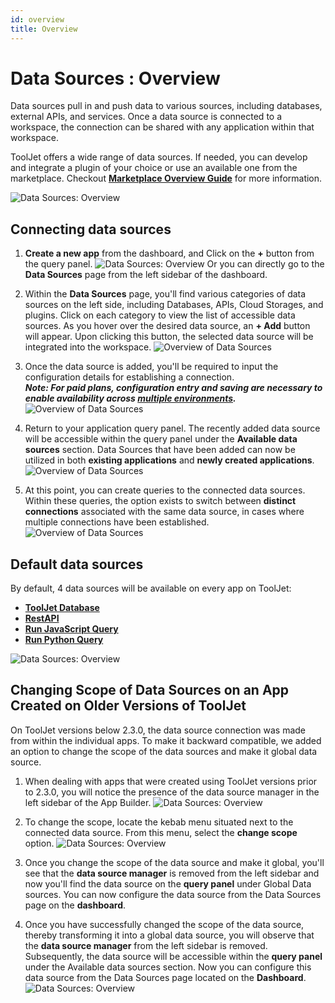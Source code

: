 ```yaml
---
id: overview
title: Overview
---
```


# Data Sources : Overview

Data sources pull in and push data to various sources, including databases, external APIs, and services. Once a data source is connected to a workspace, the connection can be shared with any application within that workspace.

ToolJet offers a wide range of data sources. If needed, you can develop and integrate a plugin of your choice or use an available one from the marketplace. Checkout **[Marketplace Overview Guide](/docs/marketplace/marketplace-overview)** for more information.

<img className="screenshot-full" src="/img/datasource-reference/overview/overview-v2.png" alt="Data Sources: Overview" />

## Connecting data sources

1. **Create a new app** from the dashboard, and Click on the **+** button from the query panel.
    <img className="screenshot-full" src="/img/datasource-reference/overview/query-panel.png" alt="Data Sources: Overview" />
    Or you can directly go to the **Data Sources** page from the left sidebar of the dashboard.

2. Within the **Data Sources** page, you'll find various categories of data sources on the left side, including Databases, APIs, Cloud Storages, and plugins. Click on each category to view the list of accessible data sources. As you hover over the desired data source, an **+ Add** button will appear. Upon clicking this button, the selected data source will be integrated into the workspace.
    <img className="screenshot-full" src="/img/datasource-reference/newui/overview/gdsadd-v2.png" alt="Overview of Data Sources" />
  
3. Once the data source is added, you'll be required to input the configuration details for establishing a connection. <br/>
    ***Note: For paid plans, configuration entry and saving are necessary to enable availability across [multiple environments](/docs/development-lifecycle/environment/self-hosted/multi-environment).***
    <img className="screenshot-full" src="/img/datasource-reference/newui/overview/connectinggds-v2.gif" alt="Overview of Data Sources" />
  
4. Return to your application query panel. The recently added data source will be accessible within the query panel under the **Available data sources** section. Data Sources that have been added can now be utilized in both **existing applications** and **newly created applications**.
    <img className="screenshot-full" src="/img/datasource-reference/overview/available-ds.png" alt="Overview of Data Sources" />
  
5. At this point, you can create queries to the connected data sources. Within these queries, the option exists to switch between **distinct connections** associated with the same data source, in cases where multiple connections have been established.
    <img className="screenshot-full" src="/img/datasource-reference/newui/overview/switch1.gif" alt="Overview of Data Sources" />

## Default data sources

By default, 4 data sources will be available on every app on ToolJet:
- **[ToolJet Database](/docs/tooljet-db/tooljet-database/)**
- **[RestAPI](/docs/data-sources/restapi/)**
- **[Run JavaScript Query](/docs/data-sources/run-js/)**
- **[Run Python Query](/docs/data-sources/run-py/)**

<img className="screenshot-full" src="/img/datasource-reference/newui/overview/defds.png" alt="Data Sources: Overview" />

## Changing Scope of Data Sources on an App Created on Older Versions of ToolJet

On ToolJet versions below 2.3.0, the data source connection was made from within the individual apps. To make it backward compatible, we added an option to change the scope of the data sources and make it global data source.

1. When dealing with apps that were created using ToolJet versions prior to 2.3.0, you will notice the presence of the data source manager in the left sidebar of the App Builder.
    <img className="screenshot-full" src="/img/datasource-reference/overview/leftsidebar.png" alt="Data Sources: Overview" />

2. To change the scope, locate the kebab menu situated next to the connected data source. From this menu, select the **change scope** option.
    <img className="screenshot-full" src="/img/datasource-reference/overview/changescope.png" alt="Data Sources: Overview" />

3. Once you change the scope of the data source and make it global, you'll see that the **data source manager** is removed from the left sidebar and now you'll find the data source on the **query panel** under Global Data sources. You can now configure the data source from the Data Sources page on the **dashboard**.

4. Once you have successfully changed the scope of the data source, thereby transforming it into a global data source, you will observe that the **data source manager** from the left sidebar is removed. Subsequently, the data source will be accessible within the **query panel** under the Available data sources section. Now you can configure this data source from the Data Sources page located on the **Dashboard**.
    <img className="screenshot-full" src="/img/datasource-reference/overview/queryadd.png" alt="Data Sources: Overview" />
